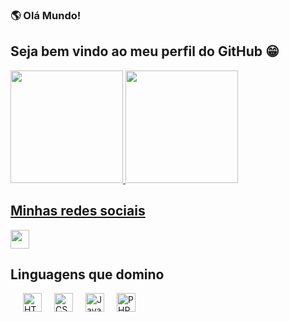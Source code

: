 ### 🌎 Olá Mundo!
## Seja bem vindo ao meu perfil do GitHub 😁

<div align="left">
  <a href="https://github.com/rafaballerini">
  <img height="180em" src="https://github-readme-stats.vercel.app/api?username=danilometzker&show_icons=true&theme=yeblu&include_all_commits=true&count_private=true"/>
  <img height="180em" src="https://github-readme-stats.vercel.app/api/top-langs/?username=danilometzker&layout=compact&langs_count=7&theme=yeblu"/>
</div>
  
## Minhas redes sociais
<div style="display: flex">
  <a href="https://behance.net/danmetzker" target="_blank"><img src="https://cdn.jsdelivr.net/gh/devicons/devicon/icons/behance/behance-original.svg" height="30"/></a>
</div>

## Linguagens que domino
<div style="display: flex;">
  <img src="https://cdn.jsdelivr.net/gh/devicons/devicon/icons/html5/html5-original.svg" height="30" title="HTML5" style="margin-left: 20px;" />
  <img src="https://cdn.jsdelivr.net/gh/devicons/devicon/icons/css3/css3-original.svg" height="30" title="CSS3" style="margin-left: 20px;" />
  <img src="https://cdn.jsdelivr.net/gh/devicons/devicon/icons/javascript/javascript-original.svg" height="30" title="JavaScript" style="margin-left: 20px;" />
  <img src="https://cdn.jsdelivr.net/gh/devicons/devicon/icons/php/php-plain.svg" height="30" title="PHP" style="margin-left: 20px;" />
</div>
